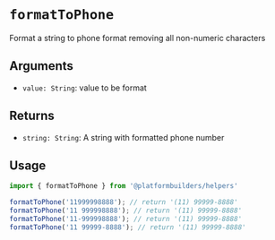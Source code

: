# `formatToPhone`

Format a string to phone format removing all non-numeric characters

## Arguments

- `value: String`: value to be format

## Returns

- `string: String`: A string with formatted phone number

## Usage

```jsx
import { formatToPhone } from '@platformbuilders/helpers'

formatToPhone('11999998888'); // return '(11) 99999-8888'
formatToPhone('11 999998888'); // return '(11) 99999-8888'
formatToPhone('11-999998888'); // return '(11) 99999-8888'
formatToPhone('11 99999-8888'); // return '(11) 99999-8888'
```
